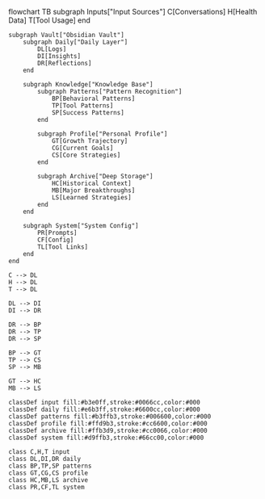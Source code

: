 flowchart TB
    subgraph Inputs["Input Sources"]
        C[Conversations]
        H[Health Data]
        T[Tool Usage]
    end

    subgraph Vault["Obsidian Vault"]
        subgraph Daily["Daily Layer"]
            DL[Logs]
            DI[Insights]
            DR[Reflections]
        end

        subgraph Knowledge["Knowledge Base"]
            subgraph Patterns["Pattern Recognition"]
                BP[Behavioral Patterns]
                TP[Tool Patterns]
                SP[Success Patterns]
            end
            
            subgraph Profile["Personal Profile"]
                GT[Growth Trajectory]
                CG[Current Goals]
                CS[Core Strategies]
            end
            
            subgraph Archive["Deep Storage"]
                HC[Historical Context]
                MB[Major Breakthroughs]
                LS[Learned Strategies]
            end
        end

        subgraph System["System Config"]
            PR[Prompts]
            CF[Config]
            TL[Tool Links]
        end
    end

    C --> DL
    H --> DL
    T --> DL
    
    DL --> DI
    DI --> DR
    
    DR --> BP
    DR --> TP
    DR --> SP
    
    BP --> GT
    TP --> CS
    SP --> MB
    
    GT --> HC
    MB --> LS
    
    classDef input fill:#b3e0ff,stroke:#0066cc,color:#000
    classDef daily fill:#e6b3ff,stroke:#6600cc,color:#000
    classDef patterns fill:#b3ffb3,stroke:#006600,color:#000
    classDef profile fill:#ffd9b3,stroke:#cc6600,color:#000
    classDef archive fill:#ffb3d9,stroke:#cc0066,color:#000
    classDef system fill:#d9ffb3,stroke:#66cc00,color:#000
    
    class C,H,T input
    class DL,DI,DR daily
    class BP,TP,SP patterns
    class GT,CG,CS profile
    class HC,MB,LS archive
    class PR,CF,TL system
